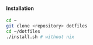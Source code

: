 #### Installation

```sh
cd ~
git clone <repository> dotfiles
cd ~/dotfiles
./install.sh # without nix
```

